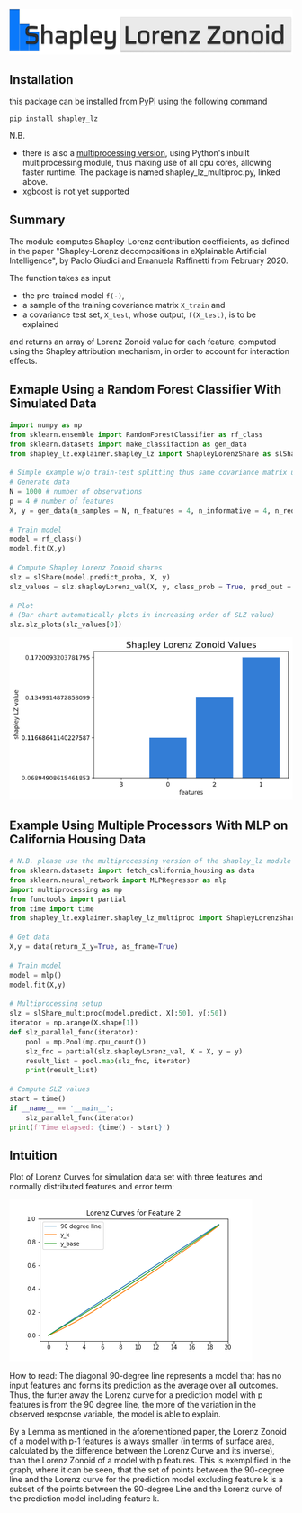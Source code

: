 ![Logo](Pictures/logo_small.png)

## Installation
this package can be installed from [PyPI](https://pypi.org/project/shapley-lz/) using the following command

```
pip install shapley_lz
```

N.B.
- there is also a [multiprocessing version](Code/shapley_lz_multiproc), using Python's inbuilt multiprocessing module, thus making use of all cpu cores, allowing faster runtime. The package is named shapley_lz_multiproc.py, linked above.
- xgboost is not yet supported

## Summary

The module computes Shapley-Lorenz contribution coefficients, as defined in the paper "Shapley-Lorenz decompositions in eXplainable Artificial Intelligence", by Paolo Giudici and Emanuela Raffinetti from February 2020.

The function takes as input
* the pre-trained model `f(·)`,
* a sample of the training covariance matrix `X_train` and
* a covariance test set, `X_test`, whose output, `f(X_test)`, is to be explained

and returns an array of Lorenz Zonoid value for each feature, computed using the Shapley attribution mechanism, in order to account for interaction effects.

## Exmaple Using a Random Forest Classifier With Simulated Data
```Python
import numpy as np
from sklearn.ensemble import RandomForestClassifier as rf_class
from sklearn.datasets import make_classifaction as gen_data
from shapley_lz.explainer.shapley_lz import ShapleyLorenzShare as slShare

# Simple example w/o train-test splitting thus same covariance matrix used and only first 100 observations explained
# Generate data
N = 1000 # number of observations
p = 4 # number of features
X, y = gen_data(n_samples = N, n_features = 4, n_informative = 4, n_redundant = 0)

# Train model
model = rf_class()
model.fit(X,y)

# Compute Shapley Lorenz Zonoid shares
slz = slShare(model.predict_proba, X, y)
slz_values = slz.shapleyLorenz_val(X, y, class_prob = True, pred_out = 'predict_proba')

# Plot
# (Bar chart automatically plots in increasing order of SLZ value)
slz.slz_plots(slz_values[0])
```
![plot_firstExample](Pictures/first_example.png)

## Example Using Multiple Processors With MLP on California Housing Data
```Python
# N.B. please use the multiprocessing version of the shapley_lz module in the code folder. This has not yet been deployed in the PyPi package.
from sklearn.datasets import fetch_california_housing as data
from sklearn.neural_network import MLPRegressor as mlp
import multiprocessing as mp
from functools import partial
from time import time
from shapley_lz.explainer.shapley_lz_multiproc import ShapleyLorenzShare as slShare_multiproc

# Get data
X,y = data(return_X_y=True, as_frame=True)

# Train model
model = mlp()
model.fit(X,y)

# Multiprocessing setup
slz = slShare_multiproc(model.predict, X[:50], y[:50])
iterator = np.arange(X.shape[1])
def slz_parallel_func(iterator):
    pool = mp.Pool(mp.cpu_count())
    slz_fnc = partial(slz.shapleyLorenz_val, X = X, y = y)
    result_list = pool.map(slz_fnc, iterator)
    print(result_list)

# Compute SLZ values
start = time()
if __name__ == '__main__':
    slz_parallel_func(iterator)
print(f'Time elapsed: {time() - start}')
```

## Intuition

Plot of Lorenz Curves for simulation data set with three features and normally distributed features and error term:

![Lorenz curve for feature 2](Pictures/Lorenz_Curve.png)

How to read:
The diagonal 90-degree line represents a model that has no input features and forms its prediction as the average over all outcomes. Thus, the furter away the Lorenz curve for a prediction model with p features is from the 90 degree line, the more of the variation in the observed response variable, the model is able to explain.

By a Lemma as mentioned in the aforementioned paper, the Lorenz Zonoid of a model with p-1 features is always smaller (in terms of surface area, calculated by the difference between the Lorenz Curve and its inverse), than the Lorenz Zonoid of a model with p features. This is exemplified in the graph, where it can be seen, that the set of points between the 90-degree line and the Lorenz curve for the prediction model excluding feature k is a subset of the points between the 90-degree Line and the Lorenz curve of the prediction model including feature k.
